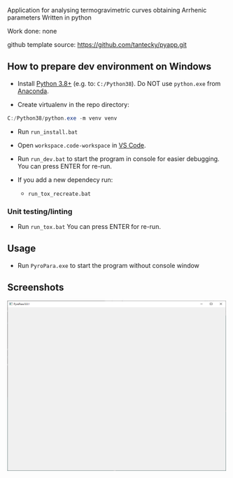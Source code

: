 Application for analysing termogravimetric curves obtaining Arrhenic parameters
Written in python

Work done: none

github template source: https://github.com/tantecky/pyapp.git

## How to prepare dev environment on Windows

- Install [Python 3.8+](https://www.python.org/ftp/python/3.8.10/python-3.8.10-amd64.exe) (e.g. to: `C:/Python38`). Do NOT use `python.exe` from [Anaconda](https://www.anaconda.com/products/individual).

- Create virtualenv in the repo directory:

```powershell
C:/Python38/python.exe -m venv venv
```

- Run `run_install.bat`

- Open `workspace.code-workspace` in [VS Code](https://code.visualstudio.com/).

- Run `run_dev.bat` to start the program in console for easier debugging. You can press ENTER for re-run.

- If you add a new dependecy run:
  - `run_tox_recreate.bat`

### Unit testing/linting

- Run `run_tox.bat` You can press ENTER for re-run.

## Usage

- Run `PyroPara.exe` to start the program without console window

## Screenshots

<img align="left" width="500" src="screenshots/1.png"/>
